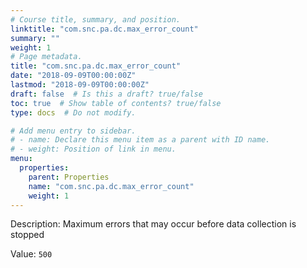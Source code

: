 ```yaml
---
# Course title, summary, and position.
linktitle: "com.snc.pa.dc.max_error_count"
summary: ""
weight: 1
# Page metadata.
title: "com.snc.pa.dc.max_error_count"
date: "2018-09-09T00:00:00Z"
lastmod: "2018-09-09T00:00:00Z"
draft: false  # Is this a draft? true/false
toc: true  # Show table of contents? true/false
type: docs  # Do not modify.

# Add menu entry to sidebar.
# - name: Declare this menu item as a parent with ID name.
# - weight: Position of link in menu.
menu:
  properties:
    parent: Properties
    name: "com.snc.pa.dc.max_error_count"
    weight: 1
---
```


Description: Maximum errors that may occur before data collection is stopped


Value: `500`